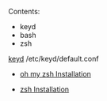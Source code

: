 Contents:

- keyd
- bash
- zsh

[keyd](https://github.com/rvaiya/keyd) /etc/keyd/default.conf

- [oh my zsh Installation](https://github.com/ohmyzsh/ohmyzsh/wiki)

- [zsh Installation](https://github.com/ohmyzsh/ohmyzsh/wiki/Installing-ZSH)
